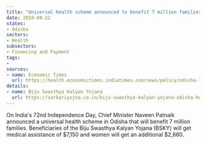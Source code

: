 ```yaml
---
title: "Universal health scheme announced to benefit 7 million families"
date: 2018-08-22
states:
- Odisha
sectors:
- Health
subsectors:
- Financing and Payment
tags:
- 
sources:
- name: Economic Times
  url: https://health.economictimes.indiatimes.com/news/policy/odisha-launches-government-health-scheme-on-i-day/65412926
details:
- name: Biju Swasthya Kalyan Yojana
  url: https://sarkariyojna.co.in/biju-swasthya-kalyan-yojana-odisha-health-insurance-poor-families/
---
```


On India's 72nd Independence Day, Chief Minister Naveen Patnaik announced a universal health scheme in Odisha that will benefit 7 million families. Beneficiaries of the Biju Swasthya Kalyan Yojana (BSKY) will get medical assistance of $7,150 and women will get an additional $2,860.
